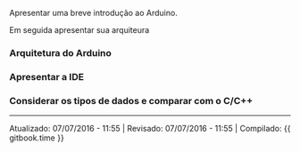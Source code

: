 
Apresentar uma breve introdução ao Arduino.

Em seguida apresentar sua arquiteura

### Arquitetura do Arduino

### Apresentar a IDE

### Considerar os tipos de dados e comparar com o C/C++

---
Atualizado: 07/07/2016 - 11:55 | Revisado: 07/07/2016 - 11:55 | Compilado: {{ gitbook.time }}